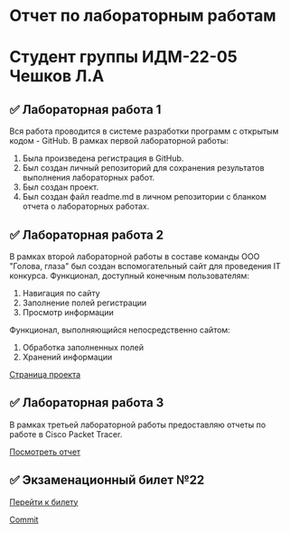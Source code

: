 # Отчет по лабораторным работам 
# Студент группы ИДМ-22-05 Чешков Л.А
## :white_check_mark: Лабораторная работа 1
Вся работа проводится в системе разработки программ с открытым кодом - GitHub.
В рамках первой лабораторной работы:
1. Была произведена регистрация в GitHub.
2. Был создан личный репозиторий для сохранения результатов выполнения лабораторных работ.
3. Был создан проект.
4. Был создан файл readme.md в личном репозитории с бланком отчета о лабораторных работах.

## :white_check_mark: Лабораторная работа 2
В рамках второй лабораторной работы в составе команды ООО "Голова, глаза" был создан вспомогательный сайт для проведения IT конкурса.
Функционал, доступный конечным пользователям:
1. Навигация по сайту
2. Заполнение полей регистрации
3. Просмотр информации

Функционал, выполняющийся непосредственно сайтом:
1. Обработка заполненных полей
2. Хранений информации

[Страница проекта](https://github.com/MarkinNikita/aboba)

## :white_check_mark: Лабораторная работа 3
В рамках третьей лабораторной работы предоставляю отчеты по работе в Cisco Packet Tracer.

[Посмотреть отчет]()

## :white_check_mark: Экзаменационный билет №22
[Перейти к билету](https://github.com/stankin/inet-2022/wiki/exam12)

[Commit](https://github.com/Leo-alt-droid/IT2022/blob/main/Compare%20revisions%20%C2%B7%20stankin_inet-2022%20Wiki.pdf)
